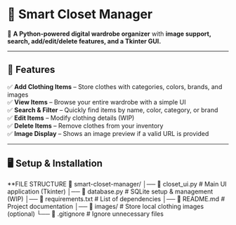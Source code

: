 # 🏡 Smart Closet Manager  

🚀 **A Python-powered digital wardrobe organizer** with **image support, search, add/edit/delete features, and a Tkinter GUI.**  

---

## 🎯 Features  
✅ **Add Clothing Items** – Store clothes with categories, colors, brands, and images  
✅ **View Items** – Browse your entire wardrobe with a simple UI  
✅ **Search & Filter** – Quickly find items by name, color, category, or brand  
✅ **Edit Items** – Modify clothing details (WIP)  
✅ **Delete Items** – Remove clothes from your inventory  
✅ **Image Display** – Shows an image preview if a valid URL is provided  

---

## 🖥️ Setup & Installation  

**FILE STRUCTURE 
📁 smart-closet-manager/
│── 📄 closet_ui.py       # Main UI application (Tkinter)
│── 📄 database.py        # SQLite setup & management (WIP)
│── 📄 requirements.txt   # List of dependencies
│── 📄 README.md          # Project documentation
│── 📂 images/            # Store local clothing images (optional)
└── 📄 .gitignore         # Ignore unnecessary files
